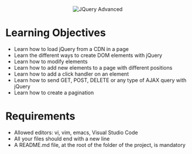 <div align="center">
  <img src="https://capsule-render.vercel.app/api?type=waving&height=300&color=gradient&text=JQUERY%20ADVANCED&fontColor=FFFFFF" alt="JQuery Advanced"/>
</div>

# Learning Objectives
- Learn how to load jQuery from a CDN in a page
- Learn the different ways to create DOM elements with jQuery
- Learn how to modify elements
- Learn how to add new elements to a page with different positions
- Learn how to add a click handler on an element
- Learn how to send GET, POST, DELETE or any type of AJAX query with jQuery
- Learn how to create a pagination


# Requirements
- Allowed editors: vi, vim, emacs, Visual Studio Code
- All your files should end with a new line
- A README.md file, at the root of the folder of the project, is mandatory
